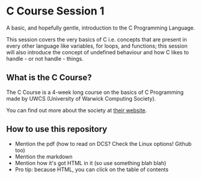 # C Course Session 1 

A basic, and hopefully gentle, introduction to the C Programming Language.

This session covers the very basics of C i.e. concepts that are present in every other language like variables, for loops, and functions; this session will also introduce the concept of undefined behaviour and how C likes to handle - or not handle - things. 

## What is the C Course?

The C Course is a 4-week long course on the basics of C Programming made by UWCS (University of Warwick Computing Society).

You can find out more about the society at [their website](https://uwcs.co.uk). 

## How to use this repository

- Mention the pdf (how to read on DCS? Check the Linux options! Github too)
- Mention the markdown
- Mention how it's got HTML in it (so use something blah blah)
- Pro tip: because HTML, you can click on the table of contents 